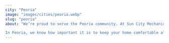 ```yaml
---
city: "Peoria"
image: "images/cities/peoria.webp"
slug: "peoria"
about: "We’re proud to serve the Peoria community. At Sun City Mechanical, family isn’t just a word; it’s the heart of everything we do. Started by Gary Ferguson and now led by his niece, Jenni, we’ve always believed in treating our customers like family. When you choose us, you can expect the same warmth, care, and dedication that we’d offer our own.

In Peoria, we know how important it is to keep your home comfortable all year. Whether it’s staying cool in the summer or warm in the winter, our team is here to make sure your home feels just right. With us, you’re not just getting a service—you’re getting a family that’s always here to help."
---
```

